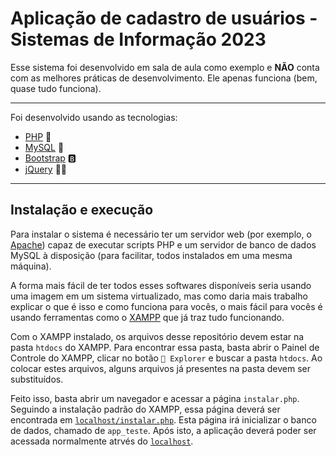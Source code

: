 # Aplicação de cadastro de usuários - Sistemas de Informação 2023

Esse sistema foi desenvolvido em sala de aula como exemplo e **NÃO** conta com as melhores práticas de desenvolvimento. Ele apenas funciona (bem, quase tudo funciona).

---

Foi desenvolvido usando as tecnologias:
- [PHP](https://www.php.net/) 🐘
- [MySQL](https://www.mysql.com/) 🐬
- [Bootstrap](https://getbootstrap.com.br/) 🅱
- [jQuery](https://jquery.com/) 🤢🤮

---

## Instalação e execução

Para instalar o sistema é necessário ter um servidor web (por exemplo, o [Apache](https://httpd.apache.org/)) capaz de executar scripts PHP e um servidor de banco de dados MySQL à disposição (para facilitar, todos instalados em uma mesma máquina).

A forma mais fácil de ter todos esses softwares disponíveis seria usando uma imagem em um sistema virtualizado, mas como daria mais trabalho explicar o que é isso e como funciona para vocês, o mais fácil para vocês é usando ferramentas como o [XAMPP](https://www.apachefriends.org/pt_br/index.html) que já traz tudo funcionando.

Com o XAMPP instalado, os arquivos desse repositório devem estar na pasta `htdocs` do XAMPP. Para encontrar essa pasta, basta abrir o Painel de Controle do XAMPP, clicar no botão `📁 Explorer` e buscar a pasta `htdocs`. Ao colocar estes arquivos, alguns arquivos já presentes na pasta devem ser substituídos.

Feito isso, basta abrir um navegador e acessar a página `instalar.php`. Seguindo a instalação padrão do XAMPP, essa página deverá ser encontrada em [`localhost/instalar.php`](http://localhost/instalar.php). Esta página irá inicializar o banco de dados, chamado de `app_teste`. Após isto, a aplicação deverá poder ser acessada normalmente atrvés do [`localhost`](http://localhost/).
